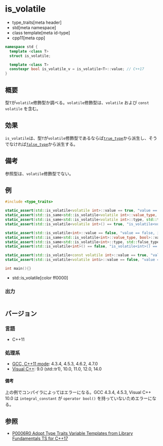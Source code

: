 # is_volatile
* type_traits[meta header]
* std[meta namespace]
* class template[meta id-type]
* cpp11[meta cpp]

```cpp
namespace std {
  template <class T>
  struct is_volatile;

  template <class T>
  constexpr bool is_volatile_v = is_volatile<T>::value; // C++17
}
```

## 概要
型`T`が`volatile`修飾型か調べる。`volatile`修飾型は、`volatile` および `const volatile` を含む。


## 効果
`is_volatile`は、型`T`が`volatile`修飾型であるならば[`true_type`](true_type.md)から派生し、そうでなければ[`false_type`](false_type.md)から派生する。


## 備考
参照型は、`volatile`修飾型でない。


## 例
```cpp example
#include <type_traits>

static_assert(std::is_volatile<volatile int>::value == true, "value == true, volatile int is volatile-qualified");
static_assert(std::is_same<std::is_volatile<volatile int>::value_type, bool>::value, "value_type == bool");
static_assert(std::is_same<std::is_volatile<volatile int>::type, std::true_type>::value, "type == true_type");
static_assert(std::is_volatile<volatile int>() == true, "is_volatile<volatile int>() == true");

static_assert(std::is_volatile<int>::value == false, "value == false, int is not volatile-qualified");
static_assert(std::is_same<std::is_volatile<int>::value_type, bool>::value, "value_type == bool");
static_assert(std::is_same<std::is_volatile<int>::type, std::false_type>::value, "type == false_type");
static_assert(std::is_volatile<int>() == false, "is_volatile<int>() == false");

static_assert(std::is_volatile<const volatile int>::value == true, "value == true, const volatile int is volatile-qualified");
static_assert(std::is_volatile<volatile int&>::value == false, "value == true, volatile int& is not volatile-qualified");

int main(){}
```
* std::is_volatile[color ff0000]

### 出力
```
```

## バージョン
### 言語
- C++11

### 処理系
- [GCC, C++11 mode](/implementation.md#gcc): 4.3.4, 4.5.3, 4.6.2, 4.7.0
- [Visual C++](/implementation.md#visual_cpp): 9.0 (std::tr1), 10.0, 11.0, 12.0, 14.0

#### 備考
上の例でコンパイラによってはエラーになる。GCC 4.3.4, 4.5.3, Visual C++ 10.0 は `integral_constant` が `operator bool()` を持っていないためエラーになる。


## 参照
- [P0006R0 Adopt Type Traits Variable Templates from Library Fundamentals TS for C++17](http://www.open-std.org/jtc1/sc22/wg21/docs/papers/2015/p0006r0.html)
